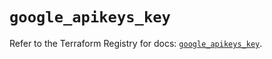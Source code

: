 # `google_apikeys_key`

Refer to the Terraform Registry for docs: [`google_apikeys_key`](https://registry.terraform.io/providers/hashicorp/google/6.8.0/docs/resources/apikeys_key).
